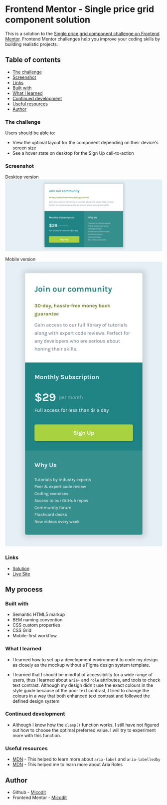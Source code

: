 # Frontend Mentor - Single price grid component solution

This is a solution to the [Single price grid component challenge on Frontend Mentor](https://www.frontendmentor.io/challenges/single-price-grid-component-5ce41129d0ff452fec5abbbc). Frontend Mentor challenges help you improve your coding skills by building realistic projects.

## Table of contents

- [The challenge](#the-challenge)
- [Screenshot](#screenshot)
- [Links](#links)
- [Built with](#built-with)
- [What I learned](#what-i-learned)
- [Continued development](#continued-development)
- [Useful resources](#useful-resources)
- [Author](#author)

### The challenge

Users should be able to:

- View the optimal layout for the component depending on their device's screen size
- See a hover state on desktop for the Sign Up call-to-action

### Screenshot

Desktop version
![](./images/desktop%20ver.png)

Mobile version
![](./images/mobile%20ver.png)

### Links

- [Solution](https://github.com/Micodit/single-price-grid)
- [Live Site](https://micodit.github.io/single-price-grid/)

## My process

### Built with

- Semantic HTML5 markup
- BEM naming convention
- CSS custom properties
- CSS Grid
- Mobile-first workflow

### What I learned

- I learned how to set up a development environment to code my design as closely as the mockup without a Figma design system template.

- I learned that I should be mindful of accessibility for a wide range of users, thus I learned about `aria-` and `role` attributes, and tools to check text contrast. Although my design didn't use the exact colours in the style guide because of the poor text contrast, I tried to change the colours in a way that both enhanced text contrast and followed the defined design system

### Continued development

- Although I know how the `clamp()` function works, I still have not figured out how to choose the optimal preferred value. I will try to experiment more with this function.

### Useful resources

- [MDN](https://developer.mozilla.org/en-US/docs/Web/Accessibility/ARIA/Attributes/aria-label) - This helped to learn more about `aria-label` and `aria-labelledby`
- [MDN](https://developer.mozilla.org/en-US/docs/Web/Accessibility/ARIA/Roles) - This helped me to learn more about Aria Roles

## Author

- Github - [Micodit](https://github.com/Micodit)
- Frontend Mentor - [Micodit](https://www.frontendmentor.io/profile/Micodit)
